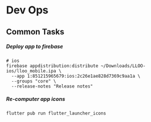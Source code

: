 # Dev Ops


## Common Tasks

##### Deploy app to firebase

```
# ios
firebase appdistribution:distribute ~/Downloads/LLOO-ios/lloo_mobile.ipa \
  --app 1:851215965679:ios:2c26e1ae828d7369c9aa1a \
  --groups "core" \
  --release-notes "Release notes"
 ```

##### Re-computer app icons

```
flutter pub run flutter_launcher_icons
```


